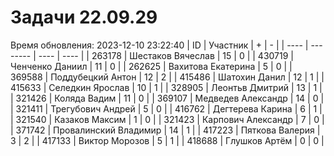 # Задачи 22.09.29
Время обновления: 2023-12-10 23:22:40
| ID   | Участник | +    | -    |
| ---- | -------- | ---- | ---- |
| 263178 | Шестаков Вячеслав | 15 | 0 |
| 430719 | Ченченко Даниил | 11 | 0 |
| 262625 | Вахитова Екатерина | 5 | 0 |
| 369588 | Поддубецкий Антон | 12 | 2 |
| 415486 | Шатохин Данил | 12 | 1 |
| 415633 | Селедкин Ярослав | 10 | 1 |
| 328905 | Леонтьв Дмитрий | 13 | 1 |
| 321426 | Коляда Вадим | 11 | 0 |
| 369107 | Медведев Александр | 14 | 0 |
| 321411 | Трегубович Андрей | 5 | 0 |
| 416762 | Дегтерева Карина | 6 | 1 |
| 321540 | Казаков Максим | 1 | 0 |
| 321423 | Карпович Александр | 7 | 0 |
| 371742 | Провалинский Владимир | 14 | 1 |
| 417223 | Пяткова Валерия | 3 | 2 |
| 417133 | Виктор Морозов | 5 | 1 |
| 418688 | Глушков Артём | 0 | 0 |
